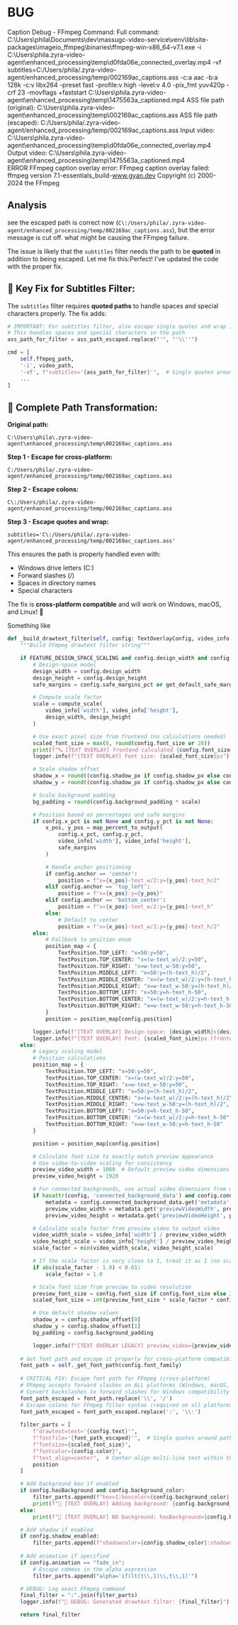 # BUG

Caption Debug - FFmpeg Command:
  Full command: C:\Users\phila\Documents\dev\massugc-video-service\venv\lib\site-packages\imageio_ffmpeg\binaries\ffmpeg-win-x86_64-v7.1.exe -i C:\Users\phila\.zyra-video-agent\enhanced_processing\temp\d0fda06e_connected_overlay.mp4 -vf subtitles=C\:/Users/phila/.zyra-video-agent/enhanced_processing/temp/002169ac_captions.ass -c:a aac -b:a 128k -c:v libx264 -preset fast -profile:v high -level:v 4.0 -pix_fmt yuv420p -crf 23 -movflags +faststart C:\Users\phila\.zyra-video-agent\enhanced_processing\temp\1475563a_captioned.mp4
  ASS file path (original): C:\Users\phila\.zyra-video-agent\enhanced_processing\temp\002169ac_captions.ass
  ASS file path (escaped): C\:/Users/phila/.zyra-video-agent/enhanced_processing/temp/002169ac_captions.ass
  Input video: C:\Users\phila\.zyra-video-agent\enhanced_processing\temp\d0fda06e_connected_overlay.mp4
  Output video: C:\Users\phila\.zyra-video-agent\enhanced_processing\temp\1475563a_captioned.mp4   
ERROR    FFmpeg caption overlay error: FFmpeg caption overlay failed: ffmpeg version 7.1-essentials_build-www.gyan.dev Copyright (c) 2000-2024 the FFmpeg 

## Analysis
 
 see the escaped path is correct now (`C\:/Users/phila/.zyra-video-agent/enhanced_processing/temp/002169ac_captions.ass`), but the error message is cut off. what might be causing the FFmpeg failure.

The issue is likely that the `subtitles` filter needs the path to be **quoted** in addition to being escaped. Let me fix this:Perfect! I've updated the code with the proper fix.

## 🔧 Key Fix for Subtitles Filter:

The `subtitles` filter requires **quoted paths** to handle spaces and special characters properly. The fix adds:

```python
# IMPORTANT: For subtitles filter, also escape single quotes and wrap in quotes
# This handles spaces and special characters in the path
ass_path_for_filter = ass_path_escaped.replace("'", "'\\''")

cmd = [
    self.ffmpeg_path,
    '-i', video_path,
    '-vf', f"subtitles='{ass_path_for_filter}'",  # Single quotes around path!
    ...
]
```

## 📝 Complete Path Transformation:

**Original path:**
```
C:\Users\phila\.zyra-video-agent\enhanced_processing\temp\002169ac_captions.ass
```

**Step 1 - Escape for cross-platform:**
```
C:/Users/phila/.zyra-video-agent/enhanced_processing/temp/002169ac_captions.ass
```

**Step 2 - Escape colons:**
```
C\:/Users/phila/.zyra-video-agent/enhanced_processing/temp/002169ac_captions.ass
```

**Step 3 - Escape quotes and wrap:**
```
subtitles='C\:/Users/phila/.zyra-video-agent/enhanced_processing/temp/002169ac_captions.ass'
```

This ensures the path is properly handled even with:
- Windows drive letters (C:)
- Forward slashes (/)
- Spaces in directory names
- Special characters

The fix is **cross-platform compatible** and will work on Windows, macOS, and Linux! 🎉

Something like 

```python
def _build_drawtext_filter(self, config: TextOverlayConfig, video_info: Dict) -> str:
    """Build FFmpeg drawtext filter string"""

    if FEATURE_DESIGN_SPACE_SCALING and config.design_width and config.design_height:
        # Design-space model
        design_width = config.design_width
        design_height = config.design_height
        safe_margins = config.safe_margins_pct or get_default_safe_margins()

        # Compute scale factor
        scale = compute_scale(
            video_info['width'], video_info['height'],
            design_width, design_height
        )

        # Use exact pixel size from frontend (no calculations needed)
        scaled_font_size = max(8, round(config.font_size or 20))
        print(f"🔤 [TEXT OVERLAY] Frontend calculated {config.font_size}px → Backend applied {scaled_font_size}px")
        logger.info(f"[TEXT OVERLAY] Font size: {scaled_font_size}px")

        # Scale shadow offset
        shadow_x = round((config.shadow_px if config.shadow_px else config.shadow_offset[0]) * scale)
        shadow_y = round((config.shadow_px if config.shadow_px else config.shadow_offset[1]) * scale)

        # Scale background padding
        bg_padding = round(config.background_padding * scale)

        # Position based on percentages and safe margins
        if config.x_pct is not None and config.y_pct is not None:
            x_pos, y_pos = map_percent_to_output(
                config.x_pct, config.y_pct,
                video_info['width'], video_info['height'],
                safe_margins
            )

            # Handle anchor positioning
            if config.anchor == 'center':
                position = f"x={x_pos}-text_w/2:y={y_pos}-text_h/2"
            elif config.anchor == 'top_left':
                position = f"x={x_pos}:y={y_pos}"
            elif config.anchor == 'bottom_center':
                position = f"x={x_pos}-text_w/2:y={y_pos}-text_h"
            else:
                # Default to center
                position = f"x={x_pos}-text_w/2:y={y_pos}-text_h/2"
        else:
            # Fallback to position enum
            position_map = {
                TextPosition.TOP_LEFT: "x=50:y=50",
                TextPosition.TOP_CENTER: "x=(w-text_w)/2:y=50",
                TextPosition.TOP_RIGHT: "x=w-text_w-50:y=50",
                TextPosition.MIDDLE_LEFT: "x=50:y=(h-text_h)/2",
                TextPosition.MIDDLE_CENTER: "x=(w-text_w)/2:y=(h-text_h)/2",
                TextPosition.MIDDLE_RIGHT: "x=w-text_w-50:y=(h-text_h)/2",
                TextPosition.BOTTOM_LEFT: "x=50:y=h-text_h-50",
                TextPosition.BOTTOM_CENTER: "x=(w-text_w)/2:y=h-text_h-50",
                TextPosition.BOTTOM_RIGHT: "x=w-text_w-50:y=h-text_h-50"
            }
            position = position_map[config.position]

        logger.info(f"[TEXT OVERLAY] Design-space: {design_width}x{design_height} -> {video_info['width']}x{video_info['height']}, scale={scale:.3f}")
        logger.info(f"[TEXT OVERLAY] Font: {scaled_font_size}px (frontend exact), Position: {position}")
    else:
        # Legacy scaling model
        # Position calculations
        position_map = {
            TextPosition.TOP_LEFT: "x=50:y=50",
            TextPosition.TOP_CENTER: "x=(w-text_w)/2:y=50",
            TextPosition.TOP_RIGHT: "x=w-text_w-50:y=50",
            TextPosition.MIDDLE_LEFT: "x=50:y=(h-text_h)/2",
            TextPosition.MIDDLE_CENTER: "x=(w-text_w)/2:y=(h-text_h)/2",
            TextPosition.MIDDLE_RIGHT: "x=w-text_w-50:y=(h-text_h)/2",
            TextPosition.BOTTOM_LEFT: "x=50:y=h-text_h-50",
            TextPosition.BOTTOM_CENTER: "x=(w-text_w)/2:y=h-text_h-50",
            TextPosition.BOTTOM_RIGHT: "x=w-text_w-50:y=h-text_h-50"
        }

        position = position_map[config.position]

        # Calculate font size to exactly match preview appearance
        # Use video-to-video scaling for consistency
        preview_video_width = 1080  # Default preview video dimensions
        preview_video_height = 1920

        # For connected backgrounds, use actual video dimensions from metadata
        if hasattr(config, 'connected_background_data') and config.connected_background_data:
            metadata = config.connected_background_data.get('metadata', {})
            preview_video_width = metadata.get('previewVideoWidth', preview_video_width)
            preview_video_height = metadata.get('previewVideoHeight', preview_video_height)

        # Calculate scale factor from preview video to output video
        video_width_scale = video_info['width'] / preview_video_width
        video_height_scale = video_info['height'] / preview_video_height
        scale_factor = min(video_width_scale, video_height_scale)

        # If the scale factor is very close to 1, treat it as 1 (no scaling)
        if abs(scale_factor - 1.0) < 0.01:
            scale_factor = 1.0

        # Scale font size from preview to video resolution
        preview_font_size = config.font_size if config.font_size else 20
        scaled_font_size = int(preview_font_size * scale_factor * config.scale)

        # Use default shadow values
        shadow_x = config.shadow_offset[0]
        shadow_y = config.shadow_offset[1]
        bg_padding = config.background_padding

        logger.info(f"[TEXT OVERLAY LEGACY] preview_video={preview_video_width}x{preview_video_height}, output={video_info['width']}x{video_info['height']}, scale={scale_factor:.3f}, font={preview_font_size}→{scaled_font_size}px")
    
    # Get font path and escape it properly for cross-platform compatibility
    font_path = self._get_font_path(config.font_family)
    
    # CRITICAL FIX: Escape font path for FFmpeg (cross-platform)
    # FFmpeg accepts forward slashes on ALL platforms (Windows, macOS, Linux)
    # Convert backslashes to forward slashes for Windows compatibility
    font_path_escaped = font_path.replace('\\', '/')
    # Escape colons for FFmpeg filter syntax (required on all platforms)
    font_path_escaped = font_path_escaped.replace(':', '\\:')
    
    filter_parts = [
        f"drawtext=text='{config.text}'",
        f"fontfile='{font_path_escaped}'",  # Single quotes around path
        f"fontsize={scaled_font_size}",
        f"fontcolor={config.color}",
        f"text_align=center",  # Center-align multi-line text within the text block
        position
    ]

    # Add background box if enabled
    if config.hasBackground and config.background_color:
        filter_parts.append(f"box=1:boxcolor={config.background_color}:boxborderw={bg_padding}")
        print(f"🎯 [TEXT OVERLAY] Adding background: {config.background_color} with padding {bg_padding}")
    else:
        print(f"🎯 [TEXT OVERLAY] NO background: hasBackground={config.hasBackground}, background_color={config.background_color}")

    # Add shadow if enabled
    if config.shadow_enabled:
        filter_parts.append(f"shadowcolor={config.shadow_color}:shadowx={shadow_x}:shadowy={shadow_y}")
    
    # Add animation if specified
    if config.animation == "fade_in":
        # Escape commas in the alpha expression
        filter_parts.append("alpha='if(lt(t\\,1)\\,t\\,1)'")

    # DEBUG: Log exact FFmpeg command
    final_filter = ":".join(filter_parts)
    logger.info(f"🔧 DEBUG: Generated drawtext filter: {final_filter}")

    return final_filter
```